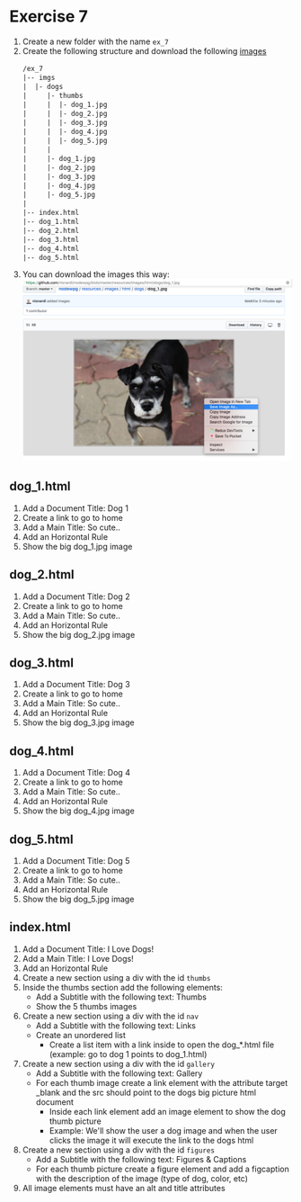 # Exercise 7

1. Create a new folder with the name `ex_7`
1. Create the following structure and download the following [images](../../resources/images/html/dogs)
    ```
    /ex_7
    |-- imgs
    |  |- dogs
    |     |- thumbs
    |     |  |- dog_1.jpg
    |     |  |- dog_2.jpg
    |     |  |- dog_3.jpg
    |     |  |- dog_4.jpg
    |     |  |- dog_5.jpg
    |     |
    |     |- dog_1.jpg
    |     |- dog_2.jpg
    |     |- dog_3.jpg
    |     |- dog_4.jpg
    |     |- dog_5.jpg
    |
    |-- index.html
    |-- dog_1.html
    |-- dog_2.html
    |-- dog_3.html
    |-- dog_4.html
    |-- dog_5.html
    ```
1. You can download the images this way: ![How to download](../../resources/images/html/download_images.png)

## dog_1.html
1. Add a Document Title: Dog 1
1. Create a link to go to home 
1. Add a Main Title: So cute..
1. Add an Horizontal Rule
1. Show the big dog_1.jpg image

## dog_2.html
1. Add a Document Title: Dog 2
1. Create a link to go to home 
1. Add a Main Title: So cute..
1. Add an Horizontal Rule
1. Show the big dog_2.jpg image

## dog_3.html
1. Add a Document Title: Dog 3
1. Create a link to go to home 
1. Add a Main Title: So cute..
1. Add an Horizontal Rule
1. Show the big dog_3.jpg image

## dog_4.html
1. Add a Document Title: Dog 4
1. Create a link to go to home 
1. Add a Main Title: So cute..
1. Add an Horizontal Rule
1. Show the big dog_4.jpg image

## dog_5.html
1. Add a Document Title: Dog 5
1. Create a link to go to home 
1. Add a Main Title: So cute..
1. Add an Horizontal Rule
1. Show the big dog_5.jpg image

## index.html
1. Add a Document Title: I Love Dogs!
1. Add a Main Title: I Love Dogs!
1. Add an Horizontal Rule
1. Create a new section using a div with the id `thumbs`
1. Inside the thumbs section add the following elements: 
    * Add a Subtitle with the following text: Thumbs
    * Show the 5 thumbs images
1. Create a new section using a div with the id `nav`
    * Add a Subtitle with the following text: Links
    * Create an unordered list
      * Create a list item with a link inside to open the dog_*.html file (example: go to dog 1 points to dog_1.html)
1. Create a new section using a div with the id `gallery`
    * Add a Subtitle with the following text: Gallery
    * For each thumb image create a link element with the attribute target _blank and the src should point to the dogs big picture html document
      * Inside each link element add an image element to show the dog thumb picture
      * Example: We'll show the user a dog image and when the user clicks the image it will execute the link to the dogs html
1. Create a new section using a div with the id `figures`
    * Add a Subtitle with the following text: Figures & Captions
    * For each thumb picture create a figure element and add a figcaption with the description of the image (type of dog, color, etc)
1. All image elements must have an alt and title attributes
